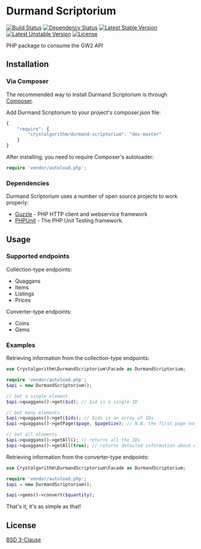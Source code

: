 Durmand Scriptorium
===================
[![Build Status](https://secure.travis-ci.org/EtienneLamoureux/DurmandScriptorium.png?branch=master)](http://travis-ci.org/EtienneLamoureux/DurmandScriptorium)
[![Dependency Status](https://www.versioneye.com/user/projects/54275a4075d37259e8000127/badge.svg)](https://www.versioneye.com/user/projects/54275a4075d37259e8000127)
[![Latest Stable Version](https://poser.pugx.org/crystalgorithm/durmand-scriptorium/v/stable.svg)](https://packagist.org/packages/crystalgorithm/durmand-scriptorium)
[![Latest Unstable Version](https://poser.pugx.org/crystalgorithm/durmand-scriptorium/v/unstable.svg)](https://packagist.org/packages/crystalgorithm/durmand-scriptorium)
[![License](https://poser.pugx.org/crystalgorithm/durmand-scriptorium/license.svg)](https://packagist.org/packages/crystalgorithm/durmand-scriptorium)

PHP package to consume the GW2 API

Installation
------------
### Via Composer

The recommended way to install Durmand Scriptorium is through
[Composer](http://getcomposer.org).

Add Durmand Scriptorium to your project's composer.json file:

```javascript
{
    "require": {
        "crystalgorithm/durmand-scriptorium": "dev-master"
    }
}
```

After installing, you need to require Composer's autoloader:

```php
require 'vendor/autoload.php';
```

### Dependencies
Durmand Scriptorium uses a number of open source projects to work properly:
- [Guzzle](https://github.com/guzzle/guzzle) - PHP HTTP client and webservice framework
- [PHPUnit](https://github.com/sebastianbergmann/phpunit) - The PHP Unit Testing framework.

Usage
-----
### Supported endpoints
Collection-type endpoints:
- Quaggans
- Items
- Listings
- Prices

Converter-type endpoints:
- Coins
- Gems

### Examples
Retrieving information from the collection-type endpoints:
```php
use Crystalgorithm\DurmandScriptorium\Facade as DurmandScriptorium;

require 'vendor/autoload.php';
$api = new DurmandScriptorium();

// Get a single element
$api->quaggans()->get($id); // $id is a single ID

// Get many elements
$api->quaggans()->get($ids); // $ids is an array of IDs
$api->quaggans()->getPage($page, $pageSize); // N.B. the first page number is 0

// Get all elements
$api->quaggans()->getAll(); // returns all the IDs
$api->quaggans()->getAll(true); // returns detailed information about each element
```
Retrieving information from the converter-type endpoints:
```php
use Crystalgorithm\DurmandScriptorium\Facade as DurmandScriptorium;

require 'vendor/autoload.php';
$api = new DurmandScriptorium();

$api->gems()->convert($quantity);
```
That's it, it's as simple as that!

License
-------
[BSD 3-Clause](https://github.com/EtienneLamoureux/DurmandScriptorium/blob/master/LICENSE)